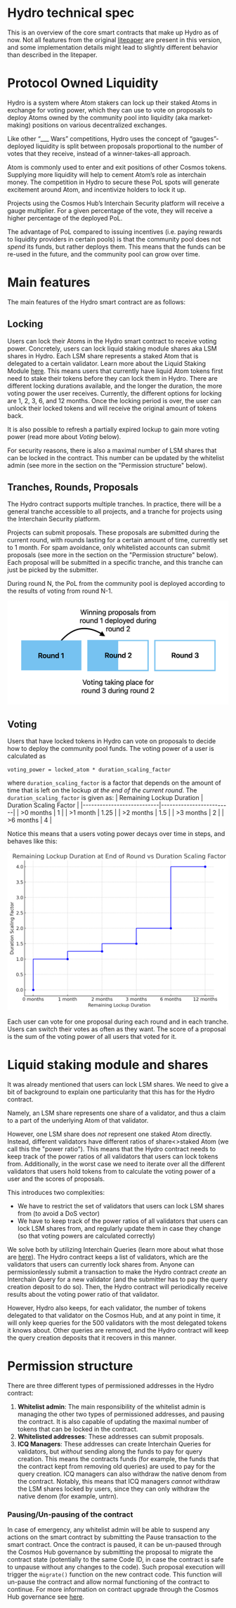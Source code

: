 # Hydro technical spec

This is an overview of the core smart contracts that make up Hydro as of now.
Not all features from the original [litepaper](https://forum.cosmos.network/t/atom-wars-introducing-the-hydro-auction-platform/13842) are present in this version,
and some implementation details might lead to slightly different behavior than described in the litepaper.

# Protocol Owned Liquidity

Hydro is a system where Atom stakers can lock up their staked Atoms in exchange for voting power, which they can use to vote on proposals to deploy Atoms owned by the community pool into liquidity (aka market-making) positions on various decentralized exchanges.

Like other “___ Wars” competitions, Hydro uses the concept of “gauges”- deployed liquidity is split between proposals proportional to the number of votes that they receive, instead of a winner-takes-all approach.

Atom is commonly used to enter and exit positions of other Cosmos tokens. Supplying more liquidity will help to cement Atom’s role as interchain money. The competition in Hydro to secure these PoL spots will generate excitement around Atom, and incentivize holders to lock it up.

Projects using the Cosmos Hub’s Interchain Security platform will receive a gauge multiplier. For a given percentage of the vote, they will receive a higher percentage of the deployed PoL.

The advantage of PoL compared to issuing incentives (i.e. paying rewards to liquidity providers in certain pools) is that
the community pool does not *spend* its funds, but rather deploys them. This means that the funds can be re-used in the future, and the community pool can grow over time.

# Main features

The main features of the Hydro smart contract are as follows:

## Locking

Users can lock their Atoms in the Hydro smart contract to receive voting power. Concretely, users can lock liquid staking module shares aka LSM shares in Hydro. Each LSM share represents a staked Atom that is delegated to a certain validator. Learn more about the Liquid Staking Module [here](https://github.com/iqlusioninc/liquidity-staking-module).
This means users that currently have liquid Atom tokens first need to stake their tokens before they can lock them in Hydro.
There are different locking durations available, and the longer the duration, the more voting power the user receives.
Currently, the different options for locking are 1, 2, 3, 6, and 12 months.
Once the locking period is over, the user can unlock their locked tokens and will receive the original amount of tokens back.

It is also possible to refresh a partially expired lockup to gain more voting power (read more about *Voting* below).

For security reasons, there is also a maximal number of LSM shares that can be locked in the contract. This number can be updated by the whitelist admin (see more in the section on the "Permission structure" below).

## Tranches, Rounds, Proposals

The Hydro contract supports multiple tranches.
In practice, there will be a general tranche accessible to all projects, and a tranche for projects using the Interchain Security platform.

Projects can submit proposals. These proposals are submitted during the current round, with rounds lasting for a certain amount of time,
currently set to 1 month.
For spam avoidance, only whitelisted accounts can submit proposals (see more in the section on the "Permission structure" below).
Each proposal will be submitted in a specific tranche, and this tranche can just be picked by the submitter.

During round N, the PoL from the community pool is deployed according to the results of voting from round N-1.

![Rounds Overview](images/rounds.png)

## Voting

Users that have locked tokens in Hydro can vote on proposals to decide how to deploy the community pool funds.
The voting power of a user is calculated as
```
voting_power = locked_atom * duration_scaling_factor
```
where `duration_scaling_factor` is a factor that depends on the amount of time that is left on the lockup *at the end of the current round*.
The `duration_scaling_factor` is given as:
| Remaining Lockup Duration | Duration Scaling Factor |
|---------------------------|-------------------------|
| >0 months                   | 1                       |
| >1 month                  | 1.25                    |
| >2 months                  | 1.5                     |
| >3 months                  | 2                       |
| >6 months                 | 4                       |

Notice this means that a users voting power decays over time in steps, and behaves like this:

![Voting Power Decay](images/power_decay.png)

Each user can vote for one proposal during each round and in each tranche. Users can switch their votes as often as they want.
The score of a proposal is the sum of the voting power of all users that voted for it.

# Liquid staking module and shares

It was already mentioned that users can lock LSM shares.
We need to give a bit of background to explain one particularity that this has for the Hydro contract.

Namely, an LSM share represents one share of a validator, and thus a claim to a part of the underlying Atom of that validator.

However, one LSM share does *not* represent one staked Atom directly.
Instead, different validators have different ratios of share<>staked Atom (we call this the "power ratio").
This means that the Hydro contract needs to keep track of the power ratios of all validators that users can lock tokens from.
Additionally, in the worst case we need to iterate over all the different validators that users hold tokens from
to calculate the voting power of a user and the scores of proposals.

This introduces two complexities:
* We have to restrict the set of validators that users can lock LSM shares from (to avoid a DoS vector)
* We have to keep track of the power ratios of all validators that users can lock LSM shares from, and regularly update them in case they change (so that voting powers are calculated correctly)

We solve both by utilizing Interchain Queries (learn more about what those are [here](https://docs.neutron.org/neutron/modules/interchain-queries/overview/)).
The Hydro contract keeps a list of validators, which are the validators that users can currently lock shares from.
Anyone can permissionlessly submit a transaction to make the Hydro contract *create* an Interchain Query for a new validator (and the submitter has to pay the query creation deposit to do so).
Then, the Hydro contract will periodically receive results about the voting power ratio of that validator.

However, Hydro also keeps, for each validator, the number of tokens delegated to that validator on the Cosmos Hub, and at any point in time,
it will only keep queries for the 500 validators with the most delegated tokens it knows about.
Other queries are removed, and the Hydro contract will keep the query creation deposits that it recovers in this manner.

# Permission structure

There are three different types of permissioned addresses in the Hydro contract:

1. **Whitelist admin**: The main responsibility of the whitelist admin is managing the other two types of permissioned addresses, and pausing the contract. It is also capable of updating the maximal number of tokens that can be locked in the contract.
2. **Whitelisted addresses**: These addresses can submit proposals.
3. **ICQ Managers**: These addresses can create Interchain Queries for validators, but *without* sending along the funds to pay for query creation. This means the contracts funds (for example, the funds that the contract kept from removing old queries) are used to pay for the query creation. ICQ managers can also withdraw the native denom from the contract. Notably, this means that ICQ managers *cannot* withdraw the LSM shares locked by users, since they can only withdraw the native denom (for example, untrn).

### Pausing/Un-pausing of the contract
In case of emergency, any whitelist admin will be able to suspend any actions on the smart contract by submitting the Pause transaction to the smart contract. Once the contract is paused, it can be un-paused through the Cosmos Hub governance by submitting the proposal to migrate the contract state (potentially to the same Code ID, in case the contract is safe to unpause without any changes to the code). Such proposal execution will trigger the `migrate()` function on the new contract code. This function will un-pause the contract and allow normal functioning of the contract to continue.
For more information on contract upgrade through the Cosmos Hub governance see [here](./docs/contract_upgrade.md).
